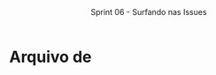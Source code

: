 <header>
    Sprint 06 - Surfando nas Issues
</header>
<div class="doc-body">
<!-- ADD O CONTEÚDO ABAIXO -->

# Arquivo de 

<!-- ADD O CONTEÚDO ACIMA -->
</div>